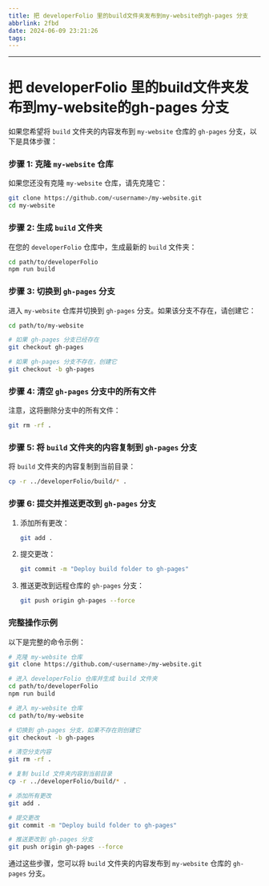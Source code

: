 ```yaml
---
title: 把 developerFolio 里的build文件夹发布到my-website的gh-pages 分支
abbrlink: 2fbd
date: 2024-06-09 23:21:26
tags:
---
```


---

# 把 developerFolio 里的build文件夹发布到my-website的gh-pages 分支


如果您希望将 `build` 文件夹的内容发布到 `my-website` 仓库的 `gh-pages` 分支，以下是具体步骤：

### 步骤 1: 克隆 `my-website` 仓库

如果您还没有克隆 `my-website` 仓库，请先克隆它：

```bash
git clone https://github.com/<username>/my-website.git
cd my-website
```

### 步骤 2: 生成 `build` 文件夹

在您的 `developerFolio` 仓库中，生成最新的 `build` 文件夹：

```bash
cd path/to/developerFolio
npm run build
```

### 步骤 3: 切换到 `gh-pages` 分支

进入 `my-website` 仓库并切换到 `gh-pages` 分支。如果该分支不存在，请创建它：

```bash
cd path/to/my-website

# 如果 gh-pages 分支已经存在
git checkout gh-pages

# 如果 gh-pages 分支不存在，创建它
git checkout -b gh-pages
```

### 步骤 4: 清空 `gh-pages` 分支中的所有文件

注意，这将删除分支中的所有文件：

```bash
git rm -rf .
```

### 步骤 5: 将 `build` 文件夹的内容复制到 `gh-pages` 分支

将 `build` 文件夹的内容复制到当前目录：

```bash
cp -r ../developerFolio/build/* .
```

### 步骤 6: 提交并推送更改到 `gh-pages` 分支

1. 添加所有更改：

    ```bash
    git add .
    ```

2. 提交更改：

    ```bash
    git commit -m "Deploy build folder to gh-pages"
    ```

3. 推送更改到远程仓库的 `gh-pages` 分支：

    ```bash
    git push origin gh-pages --force
    ```

### 完整操作示例

以下是完整的命令示例：

```bash
# 克隆 my-website 仓库
git clone https://github.com/<username>/my-website.git

# 进入 developerFolio 仓库并生成 build 文件夹
cd path/to/developerFolio
npm run build

# 进入 my-website 仓库
cd path/to/my-website

# 切换到 gh-pages 分支，如果不存在则创建它
git checkout -b gh-pages

# 清空分支内容
git rm -rf .

# 复制 build 文件夹内容到当前目录
cp -r ../developerFolio/build/* .

# 添加所有更改
git add .

# 提交更改
git commit -m "Deploy build folder to gh-pages"

# 推送更改到 gh-pages 分支
git push origin gh-pages --force
```

通过这些步骤，您可以将 `build` 文件夹的内容发布到 `my-website` 仓库的 `gh-pages` 分支。
